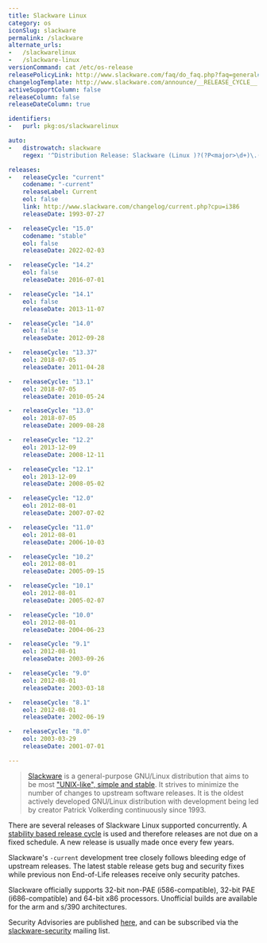 ```yaml
---
title: Slackware Linux
category: os
iconSlug: slackware
permalink: /slackware
alternate_urls:
-   /slackwarelinux
-   /slackware-linux
versionCommand: cat /etc/os-release
releasePolicyLink: http://www.slackware.com/faq/do_faq.php?faq=general#4
changelogTemplate: http://www.slackware.com/announce/__RELEASE_CYCLE__.php
activeSupportColumn: false
releaseColumn: false
releaseDateColumn: true

identifiers:
-   purl: pkg:os/slackwarelinux

auto:
-   distrowatch: slackware
    regex: '^Distribution Release: Slackware (Linux )?(?P<major>\d+)\.(?P<minor>\d+)$'

releases:
-   releaseCycle: "current"
    codename: "-current"
    releaseLabel: Current
    eol: false
    link: http://www.slackware.com/changelog/current.php?cpu=i386
    releaseDate: 1993-07-27

-   releaseCycle: "15.0"
    codename: "stable"
    eol: false
    releaseDate: 2022-02-03

-   releaseCycle: "14.2"
    eol: false
    releaseDate: 2016-07-01

-   releaseCycle: "14.1"
    eol: false
    releaseDate: 2013-11-07

-   releaseCycle: "14.0"
    eol: false
    releaseDate: 2012-09-28

-   releaseCycle: "13.37"
    eol: 2018-07-05
    releaseDate: 2011-04-28

-   releaseCycle: "13.1"
    eol: 2018-07-05
    releaseDate: 2010-05-24

-   releaseCycle: "13.0"
    eol: 2018-07-05
    releaseDate: 2009-08-28

-   releaseCycle: "12.2"
    eol: 2013-12-09
    releaseDate: 2008-12-11

-   releaseCycle: "12.1"
    eol: 2013-12-09
    releaseDate: 2008-05-02

-   releaseCycle: "12.0"
    eol: 2012-08-01
    releaseDate: 2007-07-02

-   releaseCycle: "11.0"
    eol: 2012-08-01
    releaseDate: 2006-10-03

-   releaseCycle: "10.2"
    eol: 2012-08-01
    releaseDate: 2005-09-15

-   releaseCycle: "10.1"
    eol: 2012-08-01
    releaseDate: 2005-02-07

-   releaseCycle: "10.0"
    eol: 2012-08-01
    releaseDate: 2004-06-23

-   releaseCycle: "9.1"
    eol: 2012-08-01
    releaseDate: 2003-09-26

-   releaseCycle: "9.0"
    eol: 2012-08-01
    releaseDate: 2003-03-18

-   releaseCycle: "8.1"
    eol: 2012-08-01
    releaseDate: 2002-06-19

-   releaseCycle: "8.0"
    eol: 2003-03-29
    releaseDate: 2001-07-01

---
```


> [Slackware](http://www.slackware.com/) is a general-purpose GNU/Linux distribution that aims to be
> most ["UNIX-like", simple and stable](http://www.slackware.com/info/). It strives to minimize the
> number of changes to upstream software releases. It is the oldest actively developed GNU/Linux
> distribution with development being led by creator Patrick Volkerding continuously since 1993.

There are several releases of Slackware Linux supported concurrently. A
[stability based release cycle](http://www.slackware.com/faq/do_faq.php?faq=general#4) is used and
therefore releases are not due on a fixed schedule. A new release is usually made once every few
years.

Slackware's `-current` development tree closely follows bleeding edge of upstream releases. The
latest stable release gets bug and security fixes while previous non End-of-Life releases receive
only security patches.

Slackware officially supports 32-bit non-PAE (i586-compatible), 32-bit PAE (i686-compatible) and
64-bit x86 processors.  Unofficial builds are available for the arm and s/390 architectures.

Security Advisories are published [here](http://www.slackware.com/security/), and can be subscribed
via the [slackware-security](http://www.slackware.com/lists/) mailing list.
